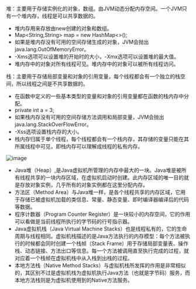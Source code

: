 堆：主要用于存储实例化的对象，数组。由JVM动态分配内存空间。一个JVM只有一个堆内存，线程是可以共享数据的。

- 堆内存用来存放由new创建的对象和数组。
- Map<String,String> map = new HashMap<>();
- 如果是堆内存没有可用的空间存储生成的对象，JVM会抛出java.lang.OutOfMemoryError。
- -Xms选项可以设置堆的开始时的大小，-Xmx选项可以设置堆的最大值。
- 堆内存中的对象对所有线程可见。堆内存中的对象可以被所有线程访问。

栈：主要用于存储局部变量和对象的引用变量，每个线程都会有一个独立的栈空间，所以线程之间是不共享数据的。

- 在函数中定义的一些基本类型的变量和对象的引用变量都在函数的栈内存中分配。
- private int a = 3;
- 如果栈内存没有可用的空间存储方法调用和局部变量，JVM会抛出java.lang.StackOverFlowError。
- -Xss选项设置栈内存的大小。
- 栈内存归属于单个线程，每个线程都会有一个栈内存，其存储的变量只能在其所属线程中可见，即栈内存可以理解成线程的私有内存。



![image](https://img-blog.csdn.net/2018052209061295)

- Java堆（Heap）,是Java虚拟机所管理的内存中最大的一块。Java堆是被所有线程共享的一块内存区域，在虚拟机启动时创建。此内存区域的唯一目的就是存放对象实例，几乎所有的对象实例都在这里分配内存。
- 方法区（Method Area）与Java堆一样，是各个线程共享的内存区域，它用于存储已被虚拟机加载的类信息、常量、静态变量、即时编译器编译后的代码等数据。
- 程序计数器（Program Counter Register）是一块较小的内存空间，它的作用可以看做是当前线程所执行的字节码的行号指示器。
- Java虚拟机栈（Java Virtual Machine Stacks）也是线程私有的，它的生命周期与线程相同。虚拟机栈描述的是Java方法执行的内存模型：每个方法被执行的时候都会同时创建一个栈帧（Stack Frame）用于存储局部变量表、操作栈、动态链接、方法出口等信息。每一个方法被调用直至执行完成的过程，就对应着一个栈帧在虚拟机栈中从入栈到出栈的过程。
- 本地方法栈（Native Method Stacks）与虚拟机栈所发挥的作用是非常相似的，其区别不过是虚拟机栈为虚拟机执行Java方法（也就是字节码）服务，而本地方法栈则是为虚拟机使用到的Native方法服务。
